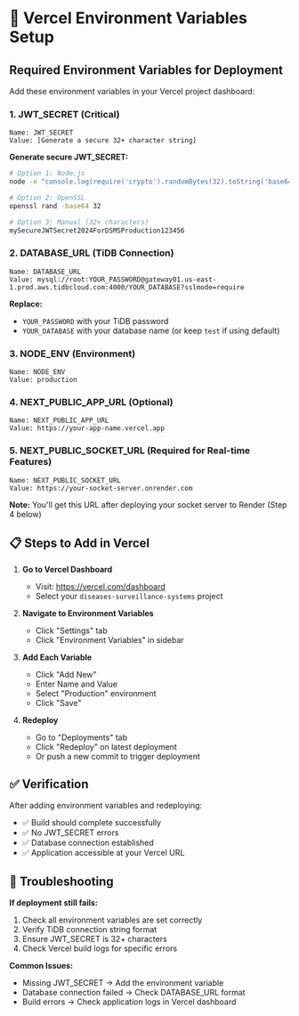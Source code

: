 # 🚀 Vercel Environment Variables Setup

## Required Environment Variables for Deployment

Add these environment variables in your Vercel project dashboard:

### **1. JWT_SECRET** (Critical)
```
Name: JWT_SECRET
Value: [Generate a secure 32+ character string]
```

**Generate secure JWT_SECRET:**
```bash
# Option 1: Node.js
node -e "console.log(require('crypto').randomBytes(32).toString('base64'))"

# Option 2: OpenSSL  
openssl rand -base64 32

# Option 3: Manual (32+ characters)
mySecureJWTSecret2024ForDSMSProduction123456
```

### **2. DATABASE_URL** (TiDB Connection)
```
Name: DATABASE_URL
Value: mysql://root:YOUR_PASSWORD@gateway01.us-east-1.prod.aws.tidbcloud.com:4000/YOUR_DATABASE?sslmode=require
```

**Replace:**
- `YOUR_PASSWORD` with your TiDB password
- `YOUR_DATABASE` with your database name (or keep `test` if using default)

### **3. NODE_ENV** (Environment)
```
Name: NODE_ENV
Value: production
```

### **4. NEXT_PUBLIC_APP_URL** (Optional)
```
Name: NEXT_PUBLIC_APP_URL
Value: https://your-app-name.vercel.app
```

### **5. NEXT_PUBLIC_SOCKET_URL** (Required for Real-time Features)
```
Name: NEXT_PUBLIC_SOCKET_URL
Value: https://your-socket-server.onrender.com
```
**Note:** You'll get this URL after deploying your socket server to Render (Step 4 below)

## 📋 Steps to Add in Vercel

1. **Go to Vercel Dashboard**
   - Visit: https://vercel.com/dashboard
   - Select your `diseases-surveillance-systems` project

2. **Navigate to Environment Variables**
   - Click "Settings" tab
   - Click "Environment Variables" in sidebar

3. **Add Each Variable**
   - Click "Add New"
   - Enter Name and Value
   - Select "Production" environment
   - Click "Save"

4. **Redeploy**
   - Go to "Deployments" tab
   - Click "Redeploy" on latest deployment
   - Or push a new commit to trigger deployment

## ✅ Verification

After adding environment variables and redeploying:
- ✅ Build should complete successfully
- ✅ No JWT_SECRET errors
- ✅ Database connection established
- ✅ Application accessible at your Vercel URL

## 🔧 Troubleshooting

**If deployment still fails:**
1. Check all environment variables are set correctly
2. Verify TiDB connection string format
3. Ensure JWT_SECRET is 32+ characters
4. Check Vercel build logs for specific errors

**Common Issues:**
- Missing JWT_SECRET → Add the environment variable
- Database connection failed → Check DATABASE_URL format
- Build errors → Check application logs in Vercel dashboard
